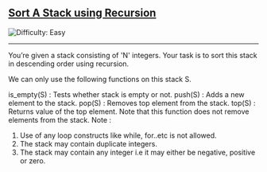 <h2><a href="https://www.codingninjas.com/studio/problems/sort-a-stack_985275?topList=striver-sde-sheet-problems&leftPanelTabValue=PROBLEM">Sort A Stack using Recursion</a></h2> <img src='https://img.shields.io/badge/Difficulty-Easy-brightgreen' alt='Difficulty: Easy' /><hr>

<p>You’re given a stack consisting of 'N' integers. Your task is to sort this stack in descending order using recursion.

We can only use the following functions on this stack S.

is_empty(S) : Tests whether stack is empty or not.
push(S) : Adds a new element to the stack.
pop(S) : Removes top element from the stack.
top(S) : Returns value of the top element. Note that this function does not remove elements from the stack.
Note :
1) Use of any loop constructs like while, for..etc is not allowed. 
2) The stack may contain duplicate integers.
3) The stack may contain any integer i.e it may either be negative, positive or zero.</p>

